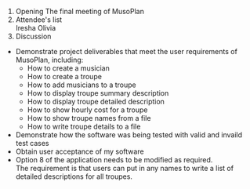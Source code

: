 1. Opening 
The final meeting of MusoPlan
2. Attendee's list<br>
Iresha
Olivia
3. Discussion

- Demonstrate project deliverables that meet the user requirements of MusoPlan, including:
    - How to create a musician
    - How to  create a troupe
    - How to add musicians to a troupe
    - How to display troupe summary description
    - How to display troupe detailed description
    - How to show hourly cost for a troupe
    - How to show troupe names from a file
    - How to write troupe details to a file
- Demonstrate how the software was being tested with valid and invaild test cases 
- Obtain user acceptance of my software
- Option 8 of the application needs to be modified as required.<br>  The requirement is that users can put in any names to write a list of detailed descriptions for all troupes. 


